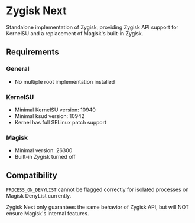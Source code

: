 # Zygisk Next

Standalone implementation of Zygisk, providing Zygisk API support for KernelSU and a replacement of Magisk's built-in Zygisk.

## Requirements

### General

+ No multiple root implementation installed

### KernelSU

+ Minimal KernelSU version: 10940
+ Minimal ksud version: 10942
+ Kernel has full SELinux patch support

### Magisk

+ Minimal version: 26300
+ Built-in Zygisk turned off

## Compatibility

`PROCESS_ON_DENYLIST` cannot be flagged correctly for isolated processes on Magisk DenyList currently.

Zygisk Next only guarantees the same behavior of Zygisk API, but will NOT ensure Magisk's internal features.
